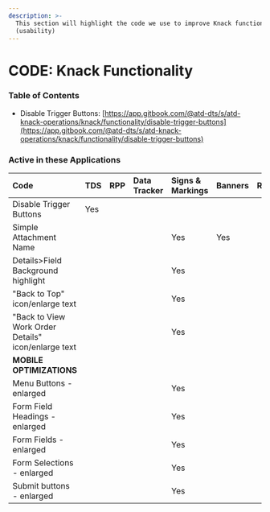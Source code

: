```yaml
---
description: >-
  This section will highlight the code we use to improve Knack functionality
  (usability)
---
```


# CODE: Knack Functionality

### Table of Contents

* Disable Trigger Buttons: [https://app.gitbook.com/@atd-dts/s/atd-knack-operations/knack/functionality/disable-trigger-buttons](https://app.gitbook.com/@atd-dts/s/atd-knack-operations/knack/functionality/disable-trigger-buttons)



### Active in these Applications

| Code | TDS | RPP | Data Tracker | Signs & Markings | Banners | ROW | DTS | HR | Finance | Parking Enterprise | VZA | SMO |
| :--- | :--- | :--- | :--- | :--- | :--- | :--- | :--- | :--- | :--- | :--- | :--- | :--- |
| Disable Trigger Buttons | Yes |  |  |  |  |  |  |  |  |  |  |  |
| Simple Attachment Name |  |  |  | Yes | Yes |  |  |  |  |  |  |  |
| Details&gt;Field Background highlight  |  |  |  | Yes |  |  |  |  |  | Yes |  |  |
| "Back to Top" icon/enlarge text |  |  |  | Yes |  |  |  |  |  |  |  |  |
| "Back to View Work Order Details" icon/enlarge text |  |  |  | Yes |  |  |  |  |  |  |  |  |
| **MOBILE OPTIMIZATIONS** |  |  |  |  |  |  |  |  |  |  |  |  |
| Menu Buttons - enlarged  |  |  |  | Yes |  |  |  |  |  |  |  |  |
| Form Field Headings - enlarged |  |  |  | Yes |  |  |  |  |  |  |  |  |
| Form Fields - enlarged |  |  |  | Yes |  |  |  |  |  |  |  |  |
| Form Selections - enlarged |  |  |  | Yes |  |  |  |  |  |  |  |  |
| Submit buttons - enlarged |  |  |  | Yes |  |  |  |  |  |  |  |  |



